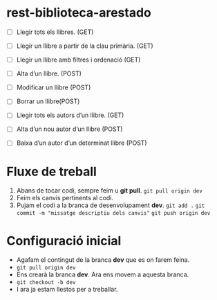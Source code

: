 # rest-biblioteca-arestado

 - [ ] Llegir tots els llibres. (GET) 
 - [ ] Llegir un llibre a partir de la clau primària. (GET) 
 - [ ] Llegir un llibre amb filtres i ordenació (GET) 
 - [ ] Alta d’un llibre. (POST) 
 - [ ] Modificar un llibre (POST) 
 - [ ] Borrar un llibre(POST) 
 - [ ] Llegir tots els autors d’un llibre. (GET) 
 - [ ] Alta d’un nou autor d’un llibre (POST) 
 - [ ] Baixa d’un autor d’un determinat llibre (POST)


# Fluxe de treball

1. Abans de tocar codi, sempre feim u **git pull**.
`git pull origin dev`
2. Feim els canvis pertinents al codi.
3. Pujam el codi a la branca de desenvolupament **dev**.
`git add .`
`git commit -m "missatge descriptiu dels canvis"` 
`git push origin dev`

# Configuració inicial
- Agafam el contingut de la branca **dev** que es on farem feina.
- `git pull origin dev`
- Ens crearà la branca **dev**. Ara ens movem a aquesta branca.
- `git checkout -b dev`
- I ara ja estam llestos per a treballar.
